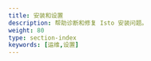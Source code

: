 ```yaml
---
title: 安装和设置
description: 帮助诊断和修复 Isto 安装问题。
weight: 80
type: section-index
keywords: [运维,设置]
---
```

